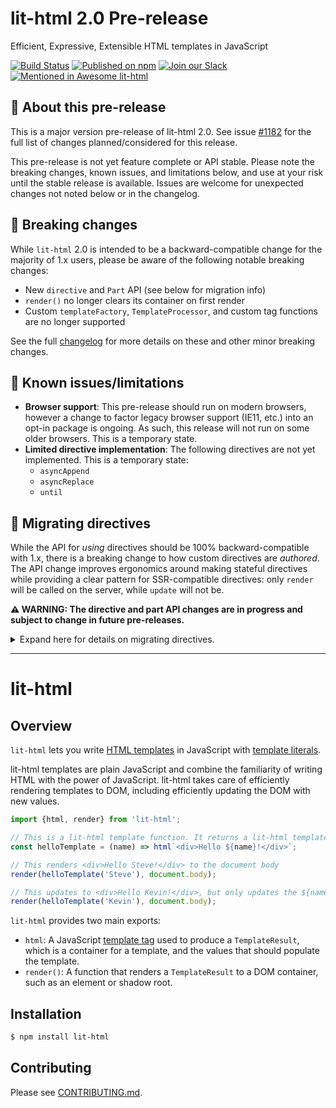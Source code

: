 # lit-html 2.0 Pre-release
Efficient, Expressive, Extensible HTML templates in JavaScript

[![Build Status](https://github.com/polymer/lit-html/workflows/Tests/badge.svg?branch=lit-next
)](https://github.com/Polymer/lit-html/actions?query=workflow%3ATests)
[![Published on npm](https://img.shields.io/npm/v/lit-html/next-major)](https://www.npmjs.com/package/lit-html)
[![Join our Slack](https://img.shields.io/badge/slack-join%20chat-4a154b.svg)](https://www.polymer-project.org/slack-invite)
[![Mentioned in Awesome lit-html](https://awesome.re/mentioned-badge.svg)](https://github.com/web-padawan/awesome-lit-html)

## 🚨 About this pre-release

This is a major version pre-release of lit-html 2.0. See issue
[#1182](https://github.com/Polymer/lit-html/issues/1182) for the full list of changes
planned/considered for this release.

This pre-release is not yet feature complete or API stable. Please note the
breaking changes, known issues, and limitations below, and use at your risk
until the stable release is available. Issues are welcome
for unexpected changes not noted below or in the changelog.

## 🚨 Breaking changes

While `lit-html` 2.0 is intended to be a backward-compatible change for the
majority of 1.x users, please be aware of the following notable breaking
changes:
  * New `directive` and `Part` API (see below for migration info)
  * `render()` no longer clears its container on first render
  * Custom `templateFactory`, `TemplateProcessor`, and custom tag functions are no
    longer supported

See the full [changelog](CHANGELOG.md#200---unreleased) for more details on
these and other minor breaking changes.

## 🚨 Known issues/limitations

* **Browser support**: This pre-release should run on modern browsers, however a
  change to factor legacy browser support (IE11, etc.) into an opt-in package is
  ongoing. As such, this release will not run on some older browsers. This is a
  temporary state.
* **Limited directive implementation**: The following directives are not yet
  implemented. This is a temporary state:
  * `asyncAppend`
  * `asyncReplace`
  * `until`

## 🚨 Migrating directives

While the API for _using_ directives should be 100% backward-compatible with
1.x, there is a breaking change to how custom directives are _authored_. The API
change improves ergonomics around making stateful directives while providing a
clear pattern for SSR-compatible directives: only `render` will be called on the
server, while `update` will not be.

**⚠️ WARNING: The directive and part API changes are in progress and subject to
change in future pre-releases.**

<details>
<summary>Expand here for details on migrating directives.</summary>

### Overview of directive API changes
| | 1.x API | 2.0 API |
|-|-----|-----|
| Code idiom for directive | function that takes directive arguments, and returns function that takes `part` and returns value | class with `update` & `render` methods which accept directive arguments |
| Where to do declarative rendering | pass value to `part.setValue()` | return value from `render()` method |
| Where to do imperative DOM/part manipulation | directive function | `update()` method |
| Where state is stored between renders | `WeakMap` keyed on `part` | class instance fields |
| How part validation is done | `instanceof` check on `part` in every render | `part.type` check in constructor

### Example directive migration
Below is an example of a lit-html 1.x directive, and how to migrate it to the
new API:

1.x Directive API:
```js
import {directive, NodePart, html} from 'lit-html';

// State stored in WeakMap
const previousState = new WeakMap();

// Functional-based directive API
export const renderCounter = directive((initialValue) => (part) => {
  // When necessary, validate part type each render using `instanceof`
  if (!(part instanceof NodePart)) {
    throw new Error('renderCounter only supports NodePart');
  }
  // Retrieve value from previous state
  let value = previousState.get(part);
  // Update state
  if (previous === undefined) {
    value = initialValue;
  } else {
    value++;
  }
  // Store state
  previousState.set(part, value);
  // Update part with new rendering
  part.setValue(html`<p>${value}</p>`);
});
```

2.0 Directive API:
```js
import {directive, Directive, NODE_PART, html} from 'lit-html';

// Class-based directive API
export const renderCounter = directive(class extends Directive {
  // State stored in class field
  value = undefined;
  constructor(part) {
    super();
    // When necessary, validate part in constructor using `part.type`
    if (part.type !== NODE_PART) {
      throw new Error('renderCounter only supports NodePart');
    }
  }
  // Any imperative updates to DOM/parts would go here
  update(part, [initialValue]) {
    // ...
  }
  // Do SSR-compatible rendering (arguments are passed from call site)
  render(initialValue) {
    // Previous state available on class field
    if (this.value === undefined) {
      this.value = initialValue;
    } else {
      this.value++;
    }
    return html`<p>${this.value}</p>`;
  }
});
```
</details>

<hr>

# lit-html

## Overview

`lit-html` lets you write [HTML templates](https://developer.mozilla.org/en-US/docs/Web/HTML/Element/template) in JavaScript with [template literals](https://developer.mozilla.org/en-US/docs/Web/JavaScript/Reference/Template_literals).

lit-html templates are plain JavaScript and combine the familiarity of writing HTML with the power of JavaScript. lit-html takes care of efficiently rendering templates to DOM, including efficiently updating the DOM with new values.

```javascript
import {html, render} from 'lit-html';

// This is a lit-html template function. It returns a lit-html template.
const helloTemplate = (name) => html`<div>Hello ${name}!</div>`;

// This renders <div>Hello Steve!</div> to the document body
render(helloTemplate('Steve'), document.body);

// This updates to <div>Hello Kevin!</div>, but only updates the ${name} part
render(helloTemplate('Kevin'), document.body);
```

`lit-html` provides two main exports:

 * `html`: A JavaScript [template tag](https://developer.mozilla.org/en-US/docs/Web/JavaScript/Reference/Template_literals#Tagged_template_literals) used to produce a `TemplateResult`, which is a container for a template, and the values that should populate the template.
 * `render()`: A function that renders a `TemplateResult` to a DOM container, such as an element or shadow root.

## Installation

```bash
$ npm install lit-html
```

## Contributing

Please see [CONTRIBUTING.md](../../CONTRIBUTING.md).
